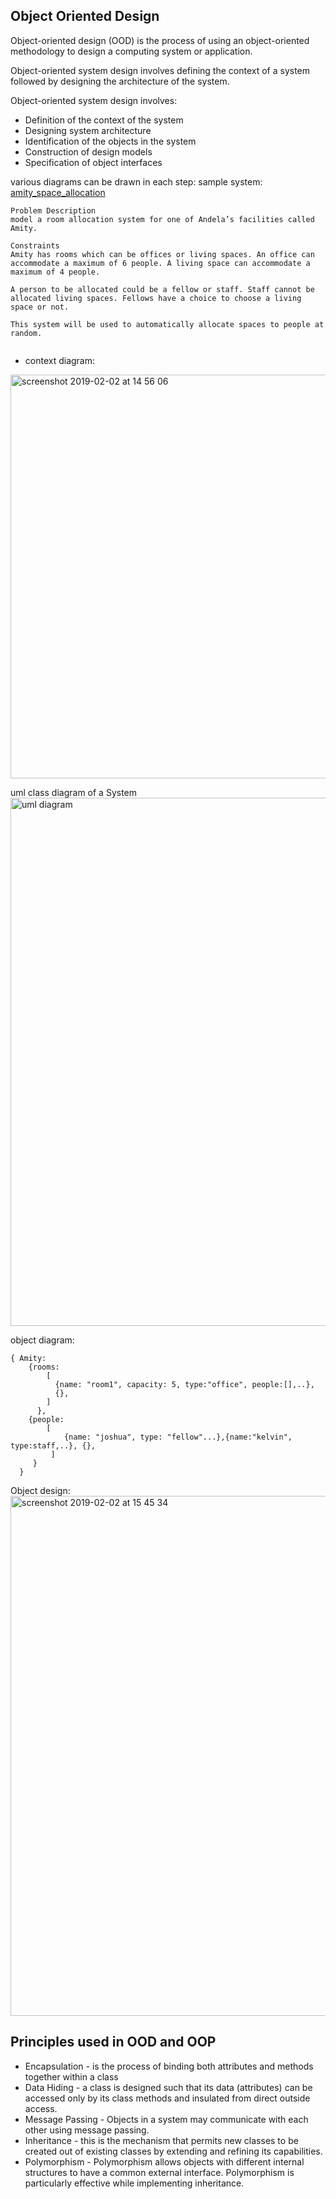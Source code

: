 ## Object Oriented Design
Object-oriented design (OOD) is the process of using an object-oriented methodology to design a computing system or application.

Object-oriented system design involves defining the context of a system followed by designing the architecture of the system.

Object-oriented system design involves: 
- Definition of the context of the system
- Designing system architecture
- Identification of the objects in the system
- Construction of design models
- Specification of object interfaces

various diagrams can be drawn in each step:
sample system: [amity_space_allocation](https://github.com/kjagoo/Amity_Space_Allocation)
```
Problem Description
model a room allocation system for one of Andela’s facilities called Amity.

Constraints
Amity has rooms which can be offices or living spaces. An office can accommodate a maximum of 6 people. A living space can accommodate a maximum of 4 people.

A person to be allocated could be a fellow or staff. Staff cannot be allocated living spaces. Fellows have a choice to choose a living space or not.

This system will be used to automatically allocate spaces to people at random.


```

- context diagram:
<img width="646" alt="screenshot 2019-02-02 at 14 56 06" src="https://user-images.githubusercontent.com/8224798/52164466-d0eb2500-2702-11e9-9202-aec39ea33de0.png">

uml class diagram of a System
<img width="845" alt="uml diagram" src="https://user-images.githubusercontent.com/8224798/52164549-41467600-2704-11e9-9c9e-386bc417264d.png">

object diagram:
```
{ Amity:
    {rooms: 
        [
          {name: "room1", capacity: 5, type:"office", people:[],..}, 
          {},
        ]
      },
    {people: 
        [
            {name: "joshua", type: "fellow"...},{name:"kelvin", type:staff,..}, {}, 
         ]
     }
  }
  ```

Object design:
<img width="832" alt="screenshot 2019-02-02 at 15 45 34" src="https://user-images.githubusercontent.com/8224798/52164471-e95b3f80-2702-11e9-93a4-6c2ce6292335.png">

## Principles used in OOD and OOP
- Encapsulation - is the process of binding both attributes and methods together within a class
- Data Hiding - a class is designed such that its data (attributes) can be accessed only by its class methods and insulated from direct outside access.
- Message Passing - Objects in a system may communicate with each other using message passing. 
- Inheritance -  this is the mechanism that permits new classes to be created out of existing classes by extending and refining its capabilities. 
- Polymorphism - Polymorphism allows objects with different internal structures to have a common external interface. Polymorphism is particularly effective while implementing inheritance.


